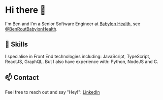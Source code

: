 # Hi there 👋

I'm Ben and I'm a Senior Software Engineer at [Babylon Health](https://www.babylonhealth.com), see [@BenRoutBabylonHealth](https://github.com/BenRoutBabylonHealth).

## 🚀 Skills
I specialise in Front End technologies including: JavaScript, TypeScript, ReactJS, GraphQL. But I also have experience with: Python, NodeJS and C.

## 📫 Contact
Feel free to reach out and say "Hey!":
[LinkedIn](https://www.linkedin.com/in/benadamrout)

<!--
**benrout/benrout** is a ✨ _special_ ✨ repository because its `README.md` (this file) appears on your GitHub profile.

Here are some ideas to get you started:

- 🔭 I’m currently working on ...
- 🌱 I’m currently learning ...
- 👯 I’m looking to collaborate on ...
- 🤔 I’m looking for help with ...
- 💬 Ask me about ...
- 📫 How to reach me: ...
- 😄 Pronouns: ...
- ⚡ Fun fact: ...
-->
